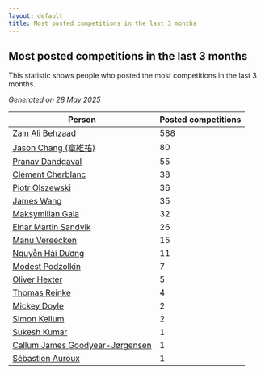 ```yaml
---
layout: default
title: Most posted competitions in the last 3 months
---
```

## Most posted competitions in the last 3 months
This statistic shows people who posted the most competitions in the last 3 months.

*Generated on 28 May 2025*

| Person | Posted competitions |
| --- | --- |
| [Zain Ali Behzaad](https://www.worldcubeassociation.org/persons/2019BEHZ01) | 588 |
| [Jason Chang (章維祐)](https://www.worldcubeassociation.org/persons/2023CHAN15) | 80 |
| [Pranav Dandgaval](https://www.worldcubeassociation.org/persons/2017DAND01) | 55 |
| [Clément Cherblanc](https://www.worldcubeassociation.org/persons/2014CHER05) | 38 |
| [Piotr Olszewski](https://www.worldcubeassociation.org/persons/2013OLSZ02) | 36 |
| [James Wang](https://www.worldcubeassociation.org/persons/2015WANG87) | 35 |
| [Maksymilian Gala](https://www.worldcubeassociation.org/persons/2022GALA01) | 32 |
| [Einar Martin Sandvik](https://www.worldcubeassociation.org/persons/2018SAND22) | 26 |
| [Manu Vereecken](https://www.worldcubeassociation.org/persons/2010VERE01) | 15 |
| [Nguyễn Hải Dương](https://www.worldcubeassociation.org/persons/2018DUON07) | 11 |
| [Modest Podzolkin](https://www.worldcubeassociation.org/persons/2017PODZ01) | 7 |
| [Oliver Hexter](https://www.worldcubeassociation.org/persons/2022HEXT01) | 5 |
| [Thomas Reinke](https://www.worldcubeassociation.org/persons/2018REIN04) | 4 |
| [Mickey Doyle](https://www.worldcubeassociation.org/persons/2021DOYL02) | 2 |
| [Simon Kellum](https://www.worldcubeassociation.org/persons/2016KELL12) | 2 |
| [Sukesh Kumar](https://www.worldcubeassociation.org/persons/2017KUMA30) | 1 |
| [Callum James Goodyear-Jørgensen](https://www.worldcubeassociation.org/persons/2012GOOD02) | 1 |
| [Sébastien Auroux](https://www.worldcubeassociation.org/persons/2008AURO01) | 1 |
